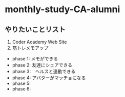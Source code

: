 # monthly-study-CA-alumni

## やりたいことリスト
1. Coder Academy Web Site
2. 筋トレメモアップ
  - phase 1: メモができる
  - phase 2: 友達にシェアできる
  - phase 3:　ヘルスと連動できる
  - phase 4: アバターがマッチョになる
  - phase 5:
  - phase 6:
